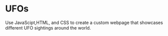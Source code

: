 # UFOs
Use JavaScipt,HTML, and CSS to create a custom webpage that showcases different UFO sightings around the world.
